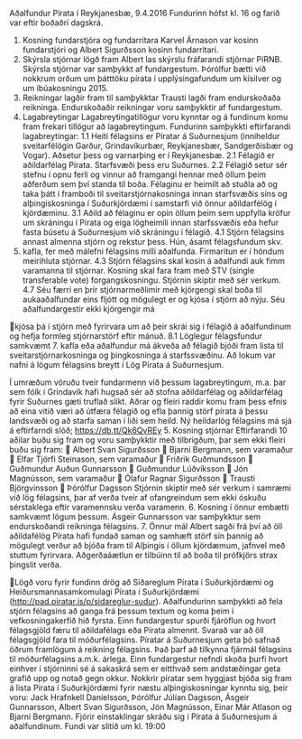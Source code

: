 Aðalfundur Pírata í Reykjanesbæ, 9.4.2016
Fundurinn hófst kl. 16 og farið var eftir boðaðri dagskrá.
1. Kosning fundarstjóra og fundarritara
Karvel Árnason var kosinn fundarstjóri og Albert Sigurðsson kosinn fundarritari.
2. Skýrsla stjórnar lögð fram
Albert las skýrslu fráfarandi stjórnar PíRNB. Skýrsla stjórnar var samþykkt af
fundargestum. Þórólfur bætti við nokkrum orðum um þátttöku pírata í
upplýsingafundum um kísilver og um íbúakosningu 2015.
3. Reikningar lagðir fram til samþykktar
Trausti lagði fram endurskoðaða reikninga. Endurskoðaðir reikningar voru
samþykktir af fundargestum.
4. Lagabreytingar
Lagabreytingatillögur voru kynntar og á fundinum komu fram frekari tillögur að
lagabreytingum.
Fundurinn samþykkti eftirfarandi lagabreytingar:
1.1 Heiti félagsins er Píratar á Suðurnesjum (inniheldur sveitarfélögin Garður,
Grindavíkurbær, Reykjanesbær, Sandgerðisbær og Vogar). Aðsetur þess og
varnarþing er í Reykjanesbæ.
2.1 Félagið er aðildarfélag Pírata. Starfsvæði þess eru Suðurnes.
2.2 Félagið setur sér stefnu í opnu ferli og vinnur að framgangi hennar með öllum þeim
aðferðum sem því standa til boða. Félaginu er heimilt að stuðla að og taka þátt í
framboði til sveitarstjórnakosninga innan starfsvæðis síns og alþingiskosninga í
Suðurkjördæmi í samstarfi við önnur aðildarfélög í kjördæminu.
3.1 Aðild að félaginu er opin öllum þeim sem uppfylla kröfur um skráningu í Pírata og
eiga lögheimili innan starfssvæðis eða hefur fasta búsetu á Suðurnesjum við skráningu í
félagið.
4.1 Stjórn félagsins annast almenna stjórn og rekstur þess. Hún, ásamt félagsfundum skv.
7. kafla, fer með málefni félagsins milli aðalfunda. Firmaritun er í höndum meirihluta
stjórnar.
4.3 Stjórn félagsins skal kosin á aðalfundi auk fimm varamanna til stjórnar. Kosning skal
fara fram með STV (single transferable vote) forgangskosningu. Stjórnin skiptir með sér
verkum.
4.7 Séu færri en þrír stjórnarmeðlimir með kjörgengi skal boða til aukaaðalfundar eins
fljótt og mögulegt er og kjósa í stjórn að nýju. Séu aðalfundargestir ekki kjörgengir má

kjósa þá í stjórn með fyrirvara um að þeir skrái sig í félagið á aðalfundinum og hefja
formleg stjórnarstörf eftir mánuð.
8.1 Löglegur félagsfundur samkvæmt 7. kafla eða aðalfundur má ákveða að félagið bjóði
fram lista til sveitarstjórnarkosninga og þingkosninga á starfssvæðinu.
Að lokum var nafni á lögum félagsins breytt í Lög Pírata á Suðurnesjum.

Í umræðum vöruðu tveir fundarmenn við þessum lagabreytingum, m.a. þar sem
fólk í Grindavík hafi hugsað sér að stofna aðildarfélag og aðildarfélag fyrir
Suðurnes gæti truflað slíkt. Aðrar og fleiri raddir komu fram þess efnis að eina vitið
væri að útfæra félagið og efla þannig störf pírata á þessu landsvæði og að starfa
saman í liði sem heild.
Ný heildarlög félagsins má sjá á eftirfarndi slóð; https://db.tt/Qk6QvREy
5. Kosning stjórnar
Eftirfarandi 10 aðilar buðu sig fram og voru samþykktir með tilbrigðum, þar sem
ekki fleiri buðu sig fram:
 Albert Svan Sigurðsson
 Bjarni Bergmann, sem varamaður
 Elfar Tjörfi Steinason, sem varamaður
 Friðrik Guðmundsson
 Guðmundur Auðun Gunnarsson
 Guðmundur Lúðvíksson
 Jón Magnússon, sem varamaður
 Ólafur Ragnar Sigurðsson
 Trausti Björgvinsson
 Þórólfur Dagsson
Stjórnin skiptir með sér verkum í samræmi við lög félagsins, þar af verða tveir af
ofangreindum sem ekki óskuðu sérstaklega eftir varamennsku verða varamenn.
6. Kosning í önnur embætti samkvæmt lögum þessum.
Ásgeir Gunnarsson var samþykktur sem endurskoðandi reikninga félagsins.
7. Önnur mál
Albert sagði frá því að öll aðildafélög Pírata hafi fundað saman og samhæft störf
sín þannig að mögulegt verður að bjóða fram til Alþingis í öllum kjördæmum,
jafnvel með stuttum fyrirvara. Aðgerðaáætlun er tilbúinn til að boða til prófkjörs
strax þingslit verða.

Lögð voru fyrir fundinn drög að Siðareglum Pírata í Suðurkjördæmi og
Heiðursmannasamkomulagi Pírata í Suðurkjördæmi
(http://pad.piratar.is/p/sidareglur-sudur). Aðalfundurinn samþykkti að fela stjórn
félagsins að ganga frá þessum textum og koma þeim í vefkosningakerfið hið fyrsta.
Einn fundargestur spurði fjáröflun og hvort félagsgjöld færu til aðildafélags eða
Pírata almennt. Svarað var að öll félagsgjöld fara til móðurfélagsins. Píratar á
Suðurnesjum geta þó safnað öðrum framlögum á reikning félagsins. Það þarf að
tilkynna fjármál félagsins til móðurfélagsins a.m.k. árlega.
Einn fundargestur nefndi skoða þurfi hvort einhver í stjórninni sé á sakaskrá sem
er eitthvað sem andstæðingar geta grafið upp og notað gegn okkur.
Nokkrir píratar sem hyggjast bjóða sig fram á lista Pírata í Suðurkjördæmi fyrir
næstu alþingiskosningar kynntu sig, þeir voru: Jack Hrafnkell Daníelsson, Þórólfur
Júlían Dagsson, Ásgeir Gunnarsson, Albert Svan Sigurðsson, Jón Magnússon, Einar
Már Atlason og Bjarni Bergmann.
Fjórir einstaklingar skráðu sig í Pírata á Suðurnesjum á aðalfundinum.
Fundi var slitið um kl. 19:00

